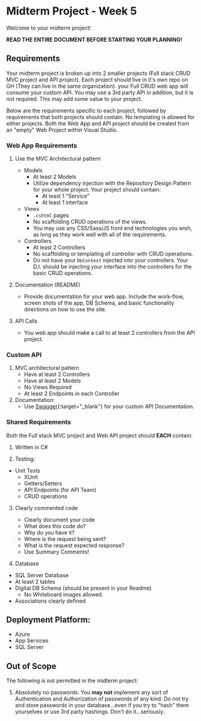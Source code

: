 # Midterm Project - Week 5

Welcome to your midterm project! 

**READ THE ENTIRE DOCUMENT BEFORE STARTING YOUR PLANNING!**

## Requirements

Your midterm project is broken up into 2 smaller projects (Full stack CRUD MVC project and API project). Each project should live in it's own repo on GH (They can live in the same organization).
your Full CRUD web app will consume your custom API. You may use a 3rd party
API in addition, but it is not required. This may add some value to your project. 

Below are the requirements specific to each project, followed by requirements that both projects should contain. No templating is allowed for either projects. Both the Web App and API project should be created from an "empty" Web Project within Visual Studio. 

### Web App Requirements
1. Use the MVC Architectural pattern
	- Models
      - At least 2 Models
	  - Utilize dependency injection with the Repository Design Pattern for your whole project. Your project should contain:
		- At least 1 "Service"
		- At least 1 interface
	- Views 
      - `.cshtml` pages
	  - No scaffolding CRUD operations of the views. 
	  - You may use any CSS/Sass/JS front end technologies you wish, as long as they work well with all of the requirements.
	- Controllers
      - At least 2 Controllers
	  - No scaffolding or templating of controller with CRUD operations.
	  - Do not have your `DbContext` injected into your controllers. Your D.I. should be injecting your interface into the controllers for the basic CRUD operations.

2. Documentation (README)
     - Provide documentation for your web app. Include
     the work-flow, screen shots of the app, DB Schema, and basic
    functionality directions on how to use the site.

3. API Calls
	- You web app should make a call to at least 2 controllers from the API project. 

### Custom API
1. MVC architectural pattern
   - Have at least 2 Controllers
   - Have at least 2 Models
   - No Views Required
   - At least 2 Endpoints in each Controller
2. Documentation:
   - Use [Swagger](https://docs.microsoft.com/en-us/aspnet/core/tutorials/web-api-help-pages-using-swagger?view=aspnetcore-2.1){:target="_blank"}  for your custom API Documentation.


### Shared Requirements
Both the Full stack MVC project and Web API project should **EACH** contain:

1. Written in C#

2. Testing:
  - Unit Tests
	- XUnit
	- Getters/Setters
	- API Endpoints (for API Team)
	- CRUD operations

3. Clearly commented code
	- Clearly document your code 
	- What does this code do?
	- Why do you have it?
	- Where is the request being sent?
	- What is the request expected response?
    - Use Summary Comments!

4. Database
  - SQL Server Database
  - At least 2 tables
  - Digital DB Schema (should be present in your Readme)
	- No Whiteboard images allowed.
  - Associations clearly defined

## Deployment Platform:
- Azure
- App Services
- SQL Server


## Out of Scope
The following is not permitted in the midterm project:

1. Absolutely no passwords. You **may not** implement any sort of Authentication and Authorization of passwords of any kind. Do not try and store passwords in your database...even if you try to "hash" them yourselves or use 3rd party hashings. Don't do it...seriously.

